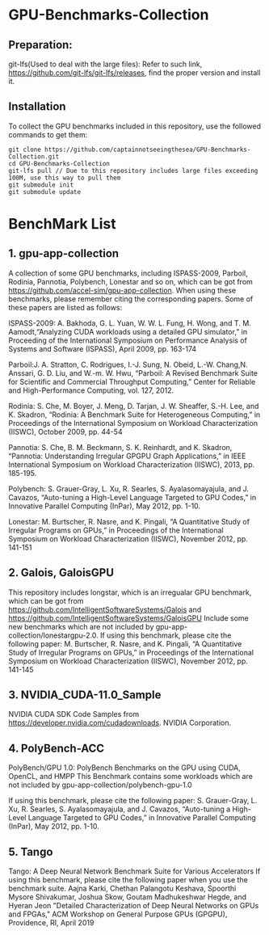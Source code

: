 # GPU-Benchmarks-Collection
## Preparation:
git-lfs(Used to deal with the large files): Refer to such link, https://github.com/git-lfs/git-lfs/releases, find the proper version and install it.

## Installation
To collect the GPU benchmarks included in this repository, use the followed commands to get them:
```
git clone https://github.com/captainnotseeingthesea/GPU-Benchmarks-Collection.git
cd GPU-Benchmarks-Collection
git-lfs pull // Due to this repository includes large files exceeding 100M, use this way to pull them
git submodule init
git submodule update
```

# BenchMark List

## 1. gpu-app-collection
A collection of some GPU benchmarks, including ISPASS-2009, Parboil, Rodinia, Pannotia, Polybench, Lonestar and so on, which can be got from https://github.com/accel-sim/gpu-app-collection.
When using these benchmarks, please remember citing the corresponding papers. Some of these papers are listed as follows:

ISPASS-2009: A. Bakhoda, G. L. Yuan, W. W. L. Fung, H. Wong, and T. M. Aamodt,“Analyzing CUDA workloads using a detailed GPU simulator,” in Proceeding of the International Symposium on Performance Analysis of Systems and Software (ISPASS), April 2009, pp. 163-174

Parboil:J. A. Stratton, C. Rodrigues, I.-J. Sung, N. Obeid, L.-W. Chang,N. Anssari, G. D. Liu, and W.-m. W. Hwu, “Parboil: A Revised Benchmark Suite for Scientific and Commercial Throughput Computing,” 
Center for Reliable and High-Performance Computing, vol. 127, 2012.

Rodinia: S. Che, M. Boyer, J. Meng, D. Tarjan, J. W. Sheaffer, S.-H. Lee, and K. Skadron, “Rodinia: A Benchmark Suite for Heterogeneous Computing,” in Proceedings of the International Symposium on Workload Characterization (IISWC), October 2009, pp. 44-54

Pannotia: S. Che, B. M. Beckmann, S. K. Reinhardt, and K. Skadron, “Pannotia: Understanding Irregular GPGPU Graph Applications,” in IEEE International Symposium on Workload Characterization (IISWC), 2013, pp. 185-195.

Polybench: S. Grauer-Gray, L. Xu, R. Searles, S. Ayalasomayajula, and J. Cavazos, “Auto-tuning a High-Level Language Targeted to GPU Codes,” in Innovative Parallel Computing (InPar), May 2012, pp. 1-10.

Lonestar: M. Burtscher, R. Nasre, and K. Pingali, “A Quantitative Study of Irregular Programs on GPUs,” in Proceedings of the International Symposium on Workload Characterization (IISWC), November 2012, pp. 141-151 

## 2. Galois, GaloisGPU
This repository includes longstar, which is an irregualar GPU benchmark, which can be got from https://github.com/IntelligentSoftwareSystems/Galois and https://github.com/IntelligentSoftwareSystems/GaloisGPU
Include some new benchmarks which are not included by gpu-app-collection/lonestargpu-2.0.
If using this benchmark, please cite the following paper:
M. Burtscher, R. Nasre, and K. Pingali, “A Quantitative Study of Irregular Programs on GPUs,” in Proceedings of the International Symposium on Workload Characterization (IISWC), November 2012, pp. 141-145

## 3. NVIDIA_CUDA-11.0_Sample
NVIDIA CUDA SDK Code Samples from https://developer.nvidia.com/cudadownloads. NVIDIA Corporation.

## 4. PolyBench-ACC
PolyBench/GPU 1.0:  PolyBench Benchmarks on the GPU using CUDA, OpenCL, and HMPP
This Benchmark contains some workloads which are not included by gpu-app-collection/polybench-gpu-1.0

If using this benchmark, please cite the following paper:
S. Grauer-Gray, L. Xu, R. Searles, S. Ayalasomayajula, and J. Cavazos, “Auto-tuning a High-Level Language Targeted to GPU Codes,” in Innovative Parallel Computing (InPar), May 2012, pp. 1-10.

## 5. Tango
Tango: A Deep Neural Network Benchmark Suite for Various Accelerators
If using this benchmark, please cite the following paper when you use the benchmark suite.
Aajna Karki, Chethan Palangotu Keshava, Spoorthi Mysore Shivakumar, Joshua Skow, Goutam Madhukeshwar Hegde, and Hyeran Jeon "Detailed Characterization of Deep Neural Networks on GPUs and FPGAs," ACM Workshop on General Purpose GPUs (GPGPU), Providence, RI, April 2019
